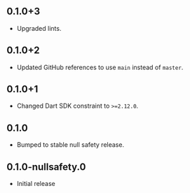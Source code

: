 ## 0.1.0+3

* Upgraded lints.

## 0.1.0+2

* Updated GitHub references to use `main` instead of `master`.

## 0.1.0+1

* Changed Dart SDK constraint to `>=2.12.0`.

## 0.1.0

* Bumped to stable null safety release.

## 0.1.0-nullsafety.0

* Initial release
